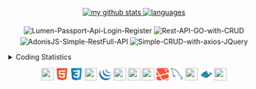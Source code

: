 <!-- My GitHub stats with buefy theme ❤️ -->
<a align="center" href="">
<p align="center">
<img src="https://github-readme-stats.vercel.app/api?username=aldyrifaldi&count_private=true&show_icons=true&theme=radical" alt="my github stats" width="420"/>&nbsp;<img src="https://github-readme-stats.vercel.app/api/top-langs/?username=aldyrifaldi&layout=compact&hide=html,css&theme=radical" alt="languages" height="165">
</p>
</a>


<p align="center">
    <img align="middle" src="https://github-readme-stats.vercel.app/api/pin/?username=aldyrifaldi&repo=Lumen-Passport-Api-Login-Register&theme=radical&show_icons=true&layout=compact" alt="Lumen-Passport-Api-Login-Register" width="420"/>
    <img align="middle" src="https://github-readme-stats.vercel.app/api/pin/?username=aldyrifaldi&repo=Rest-API-GO-with-CRUD&theme=radical&show_icons=true&layout=compact" alt="Rest-API-GO-with-CRUD" width="420"/>
    <img align="middle" src="https://github-readme-stats.vercel.app/api/pin/?username=aldyrifaldi&repo=AdonisJS-Simple-RestFull-API&theme=radical&show_icons=true&layout=compact" alt="AdonisJS-Simple-RestFull-API" width="420"/>
    <img align="middle" src="https://github-readme-stats.vercel.app/api/pin/?username=aldyrifaldi&repo=Simple-CRUD-with-axios-JQuery&theme=radical&show_icons=true&layout=compact" alt="Simple-CRUD-with-axios-JQuery"width="420"/>
</p>


<details>
    <summary>Coding Statistics</summary> 
    <p align="center">
        <img src="https://wakatime.com/share/@aldy_rifaldi/dba9e23f-9886-4852-8805-40f5e07d23e7.svg" width="100%" height="400"/>
    </p>
</details>




<p align="center">

<img src="https://devicon.dev/devicon.git/icons/ubuntu/ubuntu-plain.svg" width="25px" height="25px"/>
<img src="https://github.com/devicons/devicon/blob/master/icons/html5/html5-original.svg" width="25px" height="25px"/>
<img src="https://github.com/devicons/devicon/blob/master/icons/css3/css3-original.svg" width="25px" height="25px"/>
<img src="https://devicon.dev/devicon.git/icons/javascript/javascript-original.svg" width="25px" height="25px"/>
<img src="https://github.com/devicons/devicon/blob/master/icons/jquery/jquery-original.svg" width="25px" height="25px"/>
<img src="https://devicon.dev/devicon.git/icons/vuejs/vuejs-original.svg" width="25px" height="25px"/>
<img src="https://devicon.dev/devicon.git/icons/php/php-original.svg" width="25px" height="25px"/>
<img src="https://devicon.dev/devicon.git/icons/go/go-original.svg" width="25px" height="25px"/>
<img src="https://github.com/devicons/devicon/blob/master/icons/laravel/laravel-plain.svg" width="25px" height="25px"/>
<img src="https://github.com/devicons/devicon/blob/master/icons/mysql/mysql-original.svg" width="25px" height="25px"/>
<img src="https://devicon.dev/devicon.git/icons/android/android-original.svg" width="25px" height="25px"/>
<img src="https://github.com/devicons/devicon/blob/master/icons/docker/docker-original.svg" width="25px" height="25px"/>
<img src="https://devicon.dev/devicon.git/icons/github/github-original.svg" width="25px" height="25px"/>

</p>